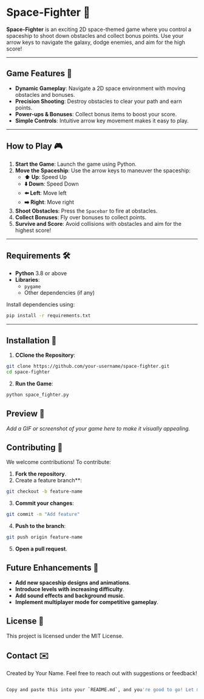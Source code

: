 # **Space-Fighter** 🚀  

**Space-Fighter** is an exciting 2D space-themed game where you control a spaceship to shoot down obstacles and collect bonus points. Use your arrow keys to navigate the galaxy, dodge enemies, and aim for the high score!  

---

## **Game Features** 🌟  

- **Dynamic Gameplay**: Navigate a 2D space environment with moving obstacles and bonuses.  
- **Precision Shooting**: Destroy obstacles to clear your path and earn points.  
- **Power-ups & Bonuses**: Collect bonus items to boost your score.  
- **Simple Controls**: Intuitive arrow key movement makes it easy to play.  

---

## **How to Play** 🎮  

1. **Start the Game**: Launch the game using Python.  
2. **Move the Spaceship**: Use the arrow keys to maneuver the spaceship:  
   - **⬆️ Up**: Speed Up  
   - **⬇️ Down**: Speed Down  
   - **⬅️ Left**: Move left  
   - **➡️ Right**: Move right  
3. **Shoot Obstacles**: Press the `Spacebar` to fire at obstacles.  
4. **Collect Bonuses**: Fly over bonuses to collect points.  
5. **Survive and Score**: Avoid collisions with obstacles and aim for the highest score!  

---

## **Requirements** 🛠️  

- **Python** 3.8 or above  
- **Libraries**:  
  - `pygame`  
  - Other dependencies (if any)  

Install dependencies using:  
  ```bash
  pip install -r requirements.txt
```

---

## **Installation** 🚀

1. **CClone the Repository**:
```bash
git clone https://github.com/your-username/space-fighter.git
cd space-fighter
```

2. **Run the Game**:
```bash
python space_fighter.py
```

## **Preview** 📸

*Add a GIF or screenshot of your game here to make it visually appealing.*

## **Contributing** 🤝

We welcome contributions! To contribute:
1. **Fork the repository**.
2. Create a feature branch**:
```bash
git checkout -b feature-name
```
3. **Commit your changes**:
```bash
git commit -m "Add feature"
```
4. **Push to the branch**:
```bash
git push origin feature-name
```
5. **Open a pull request**.

## **Future Enhancements** 🚀

- **Add new spaceship designs and animations**.
- **Introduce levels with increasing difficulty**.
- **Add sound effects and background music**.
- **Implement multiplayer mode for competitive gameplay**.

## **License** 📜

This project is licensed under the MIT License.

## **Contact** ✉️

Created by Your Name. Feel free to reach out with suggestions or feedback!
```bash

Copy and paste this into your `README.md`, and you're good to go! Let me know if you want to tweak anything. 😊
```
